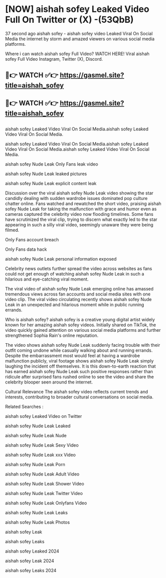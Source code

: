 # [NOW] aishah sofey Leaked Video Full On Twitter or (X) -(53QbB)
37 second ago aishah sofey - aishah sofey video Leaked Viral On Social Media the internet by storm and amazed viewers on various social media platforms.

Where i can watch aishah sofey Full Video? WATCH HERE! Viral aishah sofey Full Video Instagram, Twitter (X), Discord.

## 🔴👉 WATCH ✅👉 https://gasmel.site?title=aishah_sofey
## 🔴👉 WATCH ✅👉 https://gasmel.site?title=aishah_sofey
##
aishah sofey Leaked Video Viral On Social Media.aishah sofey Leaked Video Viral On Social Media.

aishah sofey Leaked Video Viral On Social Media.aishah sofey Leaked Video Viral On Social Media.aishah sofey Leaked Video Viral On Social Media.

aishah sofey Nude Leak Only Fans leak video

aishah sofey Nude Leak leaked pictures

aishah sofey Nude Leak explicit content leak

Discussion over the viral aishah sofey Nude Leak video showing the star candidly dealing with sudden wardrobe issues dominated pop culture chatter online. Fans watched and rewatched the short video, praising aishah sofey Nude Leak for taking the malfunction with grace and humor even as cameras captured the celebrity video now flooding timelines. Some fans have scrutinized the viral clip, trying to discern what exactly led to the star appearing in such a silly viral video, seemingly unaware they were being filmed.


Only Fans account breach

Only Fans data hack

aishah sofey Nude Leak personal information exposed

Celebrity news outlets further spread the video across websites as fans could not get enough of watching aishah sofey Nude Leak in such a hilarious and eye-catching viral moment.


The viral video of aishah sofey Nude Leak emerging online has amassed tremendous views across fan accounts and social media sites with one video clip. The viral video circulating recently shows aishah sofey Nude Leak in an unexpected and hilarious moment while in public running errands.


Who is aishah sofey? aishah sofey is a creative young digital artist widely known for her amazing aishah sofey videos. Initially shared on TikTok, the video quickly gained attention on various social media platforms and further strengthened Sophia Rain's online reputation.

The video shows aishah sofey Nude Leak suddenly facing trouble with their outfit coming undone while casually walking about and running errands. Despite the embarrassment most would feel at having a wardrobe malfunction publicly, viral footage shows aishah sofey Nude Leak simply laughing the incident off themselves. It is this down-to-earth reaction that has earned aishah sofey Nude Leak such positive responses rather than ridicule after surprised fans rushed online to see the video and share the celebrity blooper seen around the internet.

Cultural Relevance The aishah sofey video reflects current trends and interests, contributing to broader cultural conversations on social media.

Related Searches :

aishah sofey Leaked Video on Twitter

aishah sofey Nude Leak Leaked

aishah sofey Nude Leak Nude

aishah sofey Nude Leak Sexy Video

aishah sofey Nude Leak xxx Video

aishah sofey Nude Leak Porn

aishah sofey Nude Leak Adult Video

aishah sofey Nude Leak Shower Video

aishah sofey Nude Leak Twitter Video

aishah sofey Nude Leak Onlyfans Video

aishah sofey Nude Leak Leaks

aishah sofey Nude Leak Photos

aishah sofey Leak

aishah sofey Leaks

aishah sofey Leaked 2024

aishah sofey Leak 2024

aishah sofey Leaks 2024
